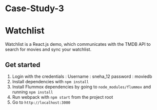 # Case-Study-3

# Watchlist

Watchlist is a React.js demo, which communicates with the TMDB API to search for movies and sync your watchlist.

## Get started

1. Login with the credentials :
Username : sneha_12
password : moviedb 
2. Install dependencies with `npm install`
3. Install Flummox dependencies by going to `node_modules/flummox` and running `npm install`
4. Run webpack with `npm start` from the project root
5. Go to `http://localhost:3000`
